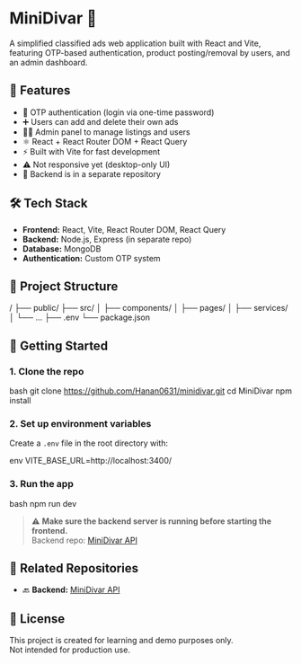# MiniDivar 🧱

A simplified classified ads web application built with React and Vite, featuring OTP-based authentication, product posting/removal by users, and an admin dashboard.

## 🚀 Features

- 🔐 OTP authentication (login via one-time password)
- ➕ Users can add and delete their own ads
- 🧑‍💼 Admin panel to manage listings and users
- ⚛ React + React Router DOM + React Query
- ⚡ Built with Vite for fast development
- ⚠ Not responsive yet (desktop-only UI)
- 🔗 Backend is in a separate repository

## 🛠 Tech Stack

- **Frontend:** React, Vite, React Router DOM, React Query
- **Backend:** Node.js, Express (in separate repo)
- **Database:** MongoDB
- **Authentication:** Custom OTP system

## 📂 Project Structure


/
├── public/
├── src/
│   ├── components/
│   ├── pages/
│   ├── services/
│   └── ...
├── .env
└── package.json


## 🧪 Getting Started

### 1. Clone the repo

bash
git clone https://github.com/Hanan0631/minidivar.git
cd MiniDivar
npm install


### 2. Set up environment variables

Create a `.env` file in the root directory with:

env
VITE_BASE_URL=http://localhost:3400/

### 3. Run the app

bash
npm run dev


> ⚠ **Make sure the backend server is running before starting the frontend.**  
> Backend repo: [MiniDivar API](https://github.com/Hanan0631/minidivar-api)

## 🔗 Related Repositories

- 🔙 **Backend:** [MiniDivar API](https://github.com/Hanan0631/minidivar-api)

## 📄 License

This project is created for learning and demo purposes only.  
Not intended for production use.
